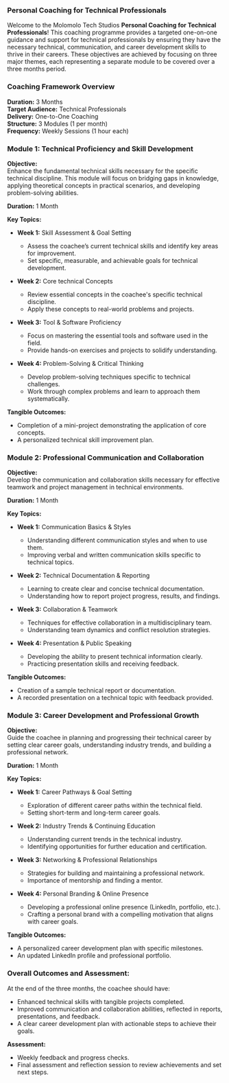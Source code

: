 ### **Personal Coaching for Technical Professionals**

Welcome to the Molomolo Tech Studios **Personal Coaching for Technical Professionals**! This coaching programme provides a targeted one-on-one guidance and support for technical professionals by ensuring they have the necessary technical, communication, and career development skills to thrive in their careers. These objectives are achieved by focusing on three major themes, each representing a separate module to be covered over a three months period.

### Coaching Framework Overview

**Duration:** 3 Months  
**Target Audience:** Technical Professionals  
**Delivery:** One-to-One Coaching  
**Structure:** 3 Modules (1 per month)  
**Frequency:** Weekly Sessions (1 hour each)  

### **Module 1: Technical Proficiency and Skill Development**

**Objective:**  
Enhance the fundamental technical skills necessary for the specific technical discipline. This module will focus on bridging gaps in knowledge, applying theoretical concepts in practical scenarios, and developing problem-solving abilities.

**Duration:** 1 Month

**Key Topics:**
- **Week 1:** Skill Assessment & Goal Setting
  - Assess the coachee’s current technical skills and identify key areas for improvement.
  - Set specific, measurable, and achievable goals for technical development.

- **Week 2:** Core technical Concepts
  - Review essential concepts in the coachee's specific technical discipline.
  - Apply these concepts to real-world problems and projects.

- **Week 3:** Tool & Software Proficiency
  - Focus on mastering the essential tools and software used in the field.
  - Provide hands-on exercises and projects to solidify understanding.

- **Week 4:** Problem-Solving & Critical Thinking
  - Develop problem-solving techniques specific to technical challenges.
  - Work through complex problems and learn to approach them systematically.

**Tangible Outcomes:**
- Completion of a mini-project demonstrating the application of core concepts.
- A personalized technical skill improvement plan.

### **Module 2: Professional Communication and Collaboration**

**Objective:**  
Develop the communication and collaboration skills necessary for effective teamwork and project management in technical environments.

**Duration:** 1 Month

**Key Topics:**
- **Week 1:** Communication Basics & Styles
  - Understanding different communication styles and when to use them.
  - Improving verbal and written communication skills specific to technical topics.

- **Week 2:** Technical Documentation & Reporting
  - Learning to create clear and concise technical documentation.
  - Understanding how to report project progress, results, and findings.

- **Week 3:** Collaboration & Teamwork
  - Techniques for effective collaboration in a multidisciplinary team.
  - Understanding team dynamics and conflict resolution strategies.

- **Week 4:** Presentation & Public Speaking
  - Developing the ability to present technical information clearly.
  - Practicing presentation skills and receiving feedback.

**Tangible Outcomes:**
- Creation of a sample technical report or documentation.
- A recorded presentation on a technical topic with feedback provided.

### **Module 3: Career Development and Professional Growth**

**Objective:**  
Guide the coachee in planning and progressing their technical career by setting clear career goals, understanding industry trends, and building a professional network.

**Duration:** 1 Month

**Key Topics:**
- **Week 1:** Career Pathways & Goal Setting
  - Exploration of different career paths within the technical field.
  - Setting short-term and long-term career goals.

- **Week 2:** Industry Trends & Continuing Education
  - Understanding current trends in the technical industry.
  - Identifying opportunities for further education and certification.

- **Week 3:** Networking & Professional Relationships
  - Strategies for building and maintaining a professional network.
  - Importance of mentorship and finding a mentor.

- **Week 4:** Personal Branding & Online Presence
  - Developing a professional online presence (LinkedIn, portfolio, etc.).
  - Crafting a personal brand with a compelling motivation that aligns with career goals.

**Tangible Outcomes:**
- A personalized career development plan with specific milestones.
- An updated LinkedIn profile and professional portfolio.

### **Overall Outcomes and Assessment:**
At the end of the three months, the coachee should have:
- Enhanced technical skills with tangible projects completed.
- Improved communication and collaboration abilities, reflected in reports, presentations, and feedback.
- A clear career development plan with actionable steps to achieve their goals.

**Assessment:**  
- Weekly feedback and progress checks.
- Final assessment and reflection session to review achievements and set next steps.